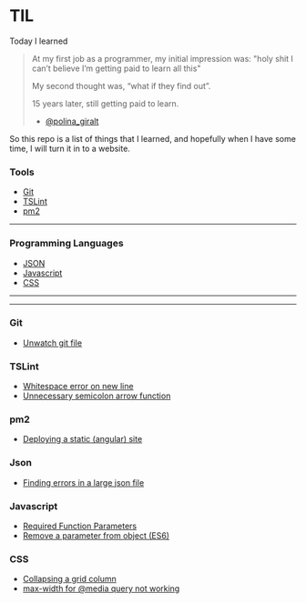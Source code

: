 # TIL
Today I learned

> At my first job as a programmer, my initial impression was: "holy shit I can’t believe I’m getting paid to learn all this"
>
> My second thought was, “what if they find out”.
>
> 15 years later, still getting paid to learn.
> - [@polina_giralt](https://twitter.com/polina_giralt/status/1209163210257043457)

So this repo is a list of things that I learned, and hopefully when I have some time, I will turn it in to a website.

### Tools
* [Git](#git)
* [TSLint](#tslint)
* [pm2](#pm2)

---

### Programming Languages
* [JSON](#json)
* [Javascript](#javascript)
* [CSS](#css)


---
---

### Git
- [Unwatch git file](git/unwatch-git-file.md)


### TSLint
- [Whitespace error on new line](tslint/whitespace-error-on-new-line.md)
- [Unnecessary semicolon arrow function](tslint/unnecessary-semicolon-arrow-function.md)


### pm2
- [Deploying a static (angular) site](pm2/deploying-a-static-site.md)


### Json
- [Finding errors in a large json file](json/errors-in-large-json.md)


### Javascript
- [Required Function Parameters](js-tips/required-function-params.md)
- [Remove a parameter from object (ES6)](js-tips/remove-a-parameter-from-object-(ES6).md)


### CSS
- [Collapsing a grid column](css/collapsing-a-grid-column.md)
- [max-width for @media query not working](css/max-width-for-media-query-not-working.md)

